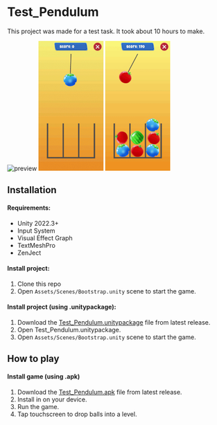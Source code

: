 # Test_Pendulum

This project was made for a test task. It took about 10 hours to make.

<img alt="preview" src="./preview1.gif" height="300px" /> <img alt="preview" src="./preview2.gif" height="300px" /> <img alt="preview" src="./preview3.gif" height="300px" />

## Installation

#### Requirements:

- Unity 2022.3+
- Input System
- Visual Effect Graph
- TextMeshPro
- ZenJect

#### Install project:

1. Clone this repo
1. Open `Assets/Scenes/Bootstrap.unity` scene to start the game.


#### Install project (using .unitypackage):

1. Download the [Test_Pendulum.unitypackage](https://github.com/WiLLLLL683/Test_Pendulum/releases/latest/download/Test_Pendulum.unitypackage) 
file from latest release. 
2. Open Test_Pendulum.unitypackage.
3. Open `Assets/Scenes/Bootstrap.unity` scene to start the game.



## How to play

#### Install game (using .apk)

1. Download the [Test_Pendulum.apk](https://github.com/WiLLLLL683/Test_Pendulum/releases/latest/download/Test_Pendulum.apk) 
file from latest release.
2. Install in on your device.
3. Run the game.
4. Tap touchscreen to drop balls into a level.